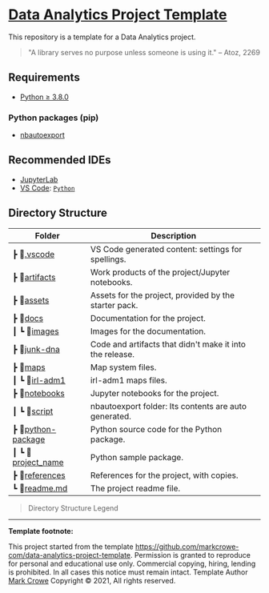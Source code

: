 
# [Data Analytics Project Template](https://github.com/markcrowe-com/data-analytics-project-template)

This repository is a template for a Data Analytics project.

> "A library serves no purpose unless someone is using it." – Atoz, 2269

## Requirements

- [Python &GreaterEqual; 3.8.0](https://www.python.org/downloads/)

### Python packages (pip)

- [nbautoexport](https://github.com/drivendataorg/nbautoexport)

## Recommended IDEs

- [JupyterLab](https://jupyter.org/install.html)
- [VS Code](https://code.visualstudio.com/): [`Python`](https://code.visualstudio.com/docs/languages/python)

## Directory Structure

| Folder                                              | Description                                              |
|-----------------------------------------------------|----------------------------------------------------------|
| ┣ 📂[.vscode](./.vscode)                            | VS Code generated content: settings for spellings.       |
| ┣ 📂[artifacts](./artifacts)                        | Work products of the project/Jupyter notebooks.          |
| ┣ 📂[assets](./assets)                              | Assets for the project, provided by the starter pack.    |
| ┣ 📂[docs](./docs)                                  | Documentation for the project.                           |
| ┃ ┗ 📂[images](./docs/images)                       | Images for the documentation.                            |
| ┣ 📂[junk-dna](./junk-dna)                          | Code and artifacts that didn't make it into the release. |
| ┣ 📂[maps](./maps)                                  | Map system files.                                        |
| ┃ ┗ 📂[irl-adm1](./maps/irl-adm1)                   | irl-adm1 maps files.                                     |
| ┣ 📂[notebooks](./notebooks)                        | Jupyter notebooks for the project.                       |
| ┃ ┗ 📂[script](./notebooks/script)                  | nbautoexport folder: Its contents are auto generated.    |
| ┣ 📂[python-package](./python-package)              | Python source code for the Python package.               |
| ┃ ┗ 📂[project_name](./python-package/project_name) | Python sample package.                                   |
| ┣ 📂[references](./references)                      | References for the project, with copies.                 |
| ┗ 📜[readme.md](readme.md)                          | The project readme file.                                 |

> Directory Structure Legend

---
**Template footnote:**

This project started from the template <https://github.com/markcrowe-com/data-analytics-project-template>. Permission is granted to reproduce for personal and educational use only. Commercial copying, hiring, lending is prohibited. In all cases this notice must remain intact. Template Author [Mark Crowe](https://github.com/markcrowe-com/) Copyright &copy; 2021, All rights reserved.
